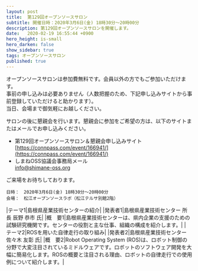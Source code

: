 ```yaml
---
layout: post
title:  第129回オープンソースサロン
subtitle: 開催日時：2020年3月6日(金) 18時30分～20時00分 
description: 第129回オープンソースサロンを開催します。
date:   2020-02-19 16:55:44 +0900
hero_height: is-small
hero_darken: false
show_sidebar: true
tags: オープンソースサロン
published: true
--- 
```


オープンソースサロンは参加費無料です。会員以外の方でもご参加いただけます。  
事前の申し込みは必要ありません（人数把握のため、下記申し込みサイトから事前登録していただけると助かります）。  
当日、会場まで御気軽にお越しください。  
  
サロンの後に懇親会を行います。懇親会に参加をご希望の方は、以下のサイトまたはメールでお申し込みください。  

- 第129回オープンソースサロン＆懇親会申し込みサイト  
[https://connpass.com/event/166941/](https://connpass.com/event/166941/)  
- しまねOSS協議会事務局メール  
[info@shimane-oss.org](mailto:info@shimane-oss.org)  
  
ご来場をお待ちしております。  
  
```
日時：　2020年3月6日(金) 18時30分～20時00分  
会場：　松江オープンソースラボ（松江テルサ別館2階）  
```
  
|<nobr>テーマ1</nobr>|島根県産業技術センターの紹介|
|<nobr>発表者1</nobr>|島根県産業技術センター 所長 辰野 恭市 氏|
|<nobr>概　要1</nobr>|島根県産業技術センターは、県内企業の支援のための試験研究機関です。センターの役割と主な仕事、組織の構成を紹介します。|
|<nobr>テーマ2</nobr>|ROSを用いた自律走行の取り組み|
|<nobr>発表者2</nobr>|島根県産業技術センター 佐々木 友彰 氏|
|<nobr>概　要2</nobr>|Robot Operating System (ROS)は、ロボット制御の分野で大変注目されているミドルウェアです。ロボットのソフトウェア開発を大幅に簡易化します。ROSの概要と注目される理由、ロボットの自律走行での使用例について紹介します。|
